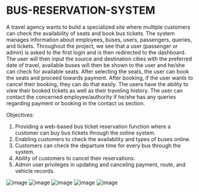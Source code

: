 # BUS-RESERVATION-SYSTEM
A travel agency wants to build a specialized site where multiple customers can check the availability of seats and book bus tickets. The system manages information about employees, buses, users, passengers, queries, and tickets. Throughout the project, we see that a user (passenger or admin) is asked to the first login and is then redirected to the dashboard. The user will then input the source and destination cities with the preferred date of travel, available buses will then be shown to the user and he/she can check for available seats. After selecting the seats, the user can book the seats and proceed towards payment. After booking, if the user wants to cancel their booking, they can do that easily. The users have the ability to view their booked tickets as well as their traveling history. The user can contact the concerned employee/authority if he/she has any queries regarding payment or booking in the contact us section.

Objectives:
1. Providing a web-based bus ticket reservation function where a customer can buy bus tickets through the online system.
2. Enabling customers to check the availability and types of buses online.
3. Customers can check the departure time for every bus through the system.
4. Ability of customers to cancel their reservations.
5. Admin user privileges in updating and canceling payment, route, and vehicle records.

![image](https://user-images.githubusercontent.com/73573613/205476793-4a6c932c-67ff-4583-bf47-610f18942eaa.png)
![image](https://user-images.githubusercontent.com/73573613/205476801-d1a41f5f-a212-42e3-af24-82b23c1cb6ba.png)
![image](https://user-images.githubusercontent.com/73573613/205476811-eeded286-d975-4b81-af1b-7d0550c380d6.png)
![image](https://user-images.githubusercontent.com/73573613/205476816-0e6bfc09-7de8-4d5c-a2eb-7ae443bad19f.png)
![image](https://user-images.githubusercontent.com/73573613/205476819-1c367f0e-ffce-4a7c-a047-1b965e132533.png)
